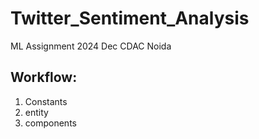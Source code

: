 # Twitter_Sentiment_Analysis
ML Assignment 2024 Dec CDAC Noida

## Workflow:

1. Constants
2. entity
3. components